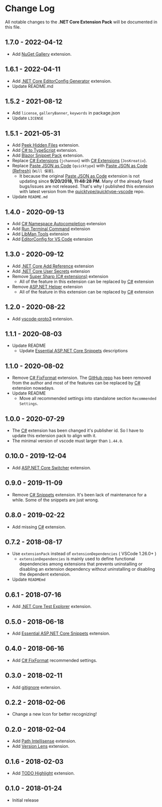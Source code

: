 # Change Log

All notable changes to the **.NET Core Extension Pack** will be documented in this file.

## 1.7.0 - 2022-04-12

* Add [NuGet Gallery](https://marketplace.visualstudio.com/items?itemName=patcx.vscode-nuget-gallery) extension.

## 1.6.1 - 2022-04-11

* Add [.NET Core EditorConfig Generator](https://marketplace.visualstudio.com/items?itemName=doggy8088.netcore-editorconfiggenerator) extension.
* Update README.md

## 1.5.2 - 2021-08-12

* Add `license`, `galleryBanner`, `keywords` in package.json
* Update `LICENSE`

## 1.5.1 - 2021-05-31

* Add [Peek Hidden Files](https://marketplace.visualstudio.com/items?itemName=adrianwilczynski.toggle-hidden) extension.
* Add [C# to TypeScript](https://marketplace.visualstudio.com/items?itemName=adrianwilczynski.csharp-to-typescript) extension.
* Add [Blazor Snippet Pack](https://marketplace.visualstudio.com/items?itemName=adrianwilczynski.blazor-snippet-pack) extension.
* Replace [C# Extensions](https://marketplace.visualstudio.com/items?itemName=jchannon.csharpextensions) (`jchannon`) with [C# Extensions](https://marketplace.visualstudio.com/items?itemName=kreativ-software.csharpextensions) (`JosKreativ`).
* Replace [Paste JSON as Code](https://marketplace.visualstudio.com/items?itemName=quicktype.quicktype) (`quicktype`) with [Paste JSON as Code (Refresh)](https://marketplace.visualstudio.com/items?itemName=doggy8088.quicktype-refresh) (`Will 保哥`).
  * It because the original [Paste JSON as Code](https://marketplace.visualstudio.com/items?itemName=quicktype.quicktype) extension is not updating since **9/20/2018, 11:48:28 PM**. Many of the already fixed bugs/issues are not released. That's why I published this extension with latest version from the [quicktype/quicktype-vscode](https://github.com/quicktype/quicktype-vscode) repo.
* Update `README.md`

## 1.4.0 - 2020-09-13

* Add [C# Namespace Autocompletion](https://marketplace.visualstudio.com/items?itemName=adrianwilczynski.namespace) extension
* Add [Run Terminal Command](https://marketplace.visualstudio.com/items?itemName=adrianwilczynski.terminal-commands) extension
* Add [LibMan Tools](https://marketplace.visualstudio.com/items?itemName=adrianwilczynski.libman) extension
* Add [EditorConfig for VS Code](https://marketplace.visualstudio.com/items?itemName=EditorConfig.EditorConfig) extension

## 1.3.0 - 2020-09-12

* Add [.NET Core Add Reference](https://marketplace.visualstudio.com/items?itemName=adrianwilczynski.add-reference) extension
* Add [.NET Core User Secrets](https://marketplace.visualstudio.com/items?itemName=adrianwilczynski.user-secrets) extension
* Remove [Super Sharp (C# extensions)](https://marketplace.visualstudio.com/items?itemName=craigthomas.supersharp) extension
  * All of the feature in this extension can be replaced by [C#](https://marketplace.visualstudio.com/items?itemName=ms-dotnettools.csharp) extension
* Remove [ASP.NET Helper](https://marketplace.visualstudio.com/items?itemName=schneiderpat.aspnet-helper) extension
  * All of the feature in this extension can be replaced by [C#](https://marketplace.visualstudio.com/items?itemName=ms-dotnettools.csharp) extension

## 1.2.0 - 2020-08-22

* Add [vscode-proto3](https://marketplace.visualstudio.com/items?itemName=zxh404.vscode-proto3) extension.

## 1.1.1 - 2020-08-03

* Update README
  * Update [Essential ASP.NET Core Snippets](https://marketplace.visualstudio.com/items?itemName=doggy8088.netcore-snippets) descriptions

## 1.1.0 - 2020-08-02

* Remove [C# FixFormat](https://marketplace.visualstudio.com/items?itemName=Leopotam.csharpfixformat) extension. The [GitHub repo](https://github.com/Leopotam/vscode-csharpfixformat) has been removed from the author and most of the features can be replaced by [C#](https://marketplace.visualstudio.com/items?itemName=ms-vscode.csharp) extension nowadays.
* Update README
  * Move all recommended settings into standalone section `Recommended Settings`.

## 1.0.0 - 2020-07-29

* The [C#](https://marketplace.visualstudio.com/items?itemName=ms-dotnettools.csharp) extension has been changed it's publisher id. So I have to update this extension pack to align with it.
* The minimal version of vscode must larger than `1.44.0`.

## 0.10.0 - 2019-12-04

* Add [ASP.NET Core Switcher](https://marketplace.visualstudio.com/items?itemName=adrianwilczynski.asp-net-core-switcher) extension.

## 0.9.0 - 2019-11-09

* Remove [C# Snippets](https://marketplace.visualstudio.com/items?itemName=jorgeserrano.vscode-csharp-snippets) extension. It's been lack of maintenance for a while. Some of the snippets are just wrong.

## 0.8.0 - 2019-02-22

* Add missing [C#](https://marketplace.visualstudio.com/items?itemName=ms-vscode.csharp) extension.

## 0.7.2 - 2018-08-17

* Use `extensionPack` instead of `extensionDependencies` ( VSCode 1.26.0+ )
  * `extensionDependencies` is mainly used to define functional dependencies among extensions that prevents uninstalling or disabling an extension dependency without uninstalling or disabling the dependent extension.
* Update `READMEmd`

## 0.6.1 - 2018-07-16

* Add [.NET Core Test Explorer](https://marketplace.visualstudio.com/items?itemName=formulahendry.dotnet-test-explorer) extension.

## 0.5.0 - 2018-06-18

* Add [Essential ASP.NET Core Snippets](https://marketplace.visualstudio.com/items?itemName=doggy8088.netcore-snippets) extension.

## 0.4.0 - 2018-06-16

* Add [C# FixFormat](https://marketplace.visualstudio.com/items?itemName=Leopotam.csharpfixformat) recommended settings.

## 0.3.0 - 2018-02-11

* Add [gitignore](https://marketplace.visualstudio.com/items?itemName=codezombiech.gitignore) extension.

## 0.2.2 - 2018-02-06

* Change a new Icon for better recognizing!

## 0.2.0 - 2018-02-04

* Add [Path Intellisense](https://marketplace.visualstudio.com/items?itemName=christian-kohler.path-intellisense) extension.
* Add [Version Lens](https://marketplace.visualstudio.com/items?itemName=pflannery.vscode-versionlens) extension.

## 0.1.6 - 2018-02-03

* Add [TODO Highlight](https://marketplace.visualstudio.com/items?itemName=wayou.vscode-todo-highlight) extension.

## 0.1.0 - 2018-01-24

* Initial release
